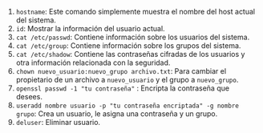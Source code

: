 1. `hostname`: Este comando simplemente muestra el nombre del host actual del sistema.
2. `id`: Mostrar la información del usuario actual.
3. `cat /etc/passwd`: Contiene información sobre los usuarios del sistema.
4. `cat /etc/group`: Contiene información sobre los grupos del sistema.
5. `cat /etc/shadow`: Contiene las contraseñas cifradas de los usuarios y otra información relacionada con la seguridad.
6. `chown nuevo_usuario:nuevo_grupo archivo.txt`:  Para cambiar el propietario de un archivo a `nuevo_usuario` y el grupo a `nuevo_grupo`.
7. `openssl passwd -1 "tu contraseña"` : Encripta la contraseña que desees.
8. `useradd nombre usuario -p "tu contraseña encriptada" -g nombre grupo`:  Crea un usuario, le asigna una contraseña y un grupo.
9. `deluser`: Eliminar usuario.
